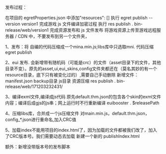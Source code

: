 发布过程：

在项目的 egretProperties.json 中添加"resources": []
执行 egret publish --version version1 完成游戏 js 文件编译加密过程
执行 res publish . bin-release/web/version1 完成资源发布和 js 文件发布
将游戏资源上传至游戏远程服务器 / CDN 中，不要发布到另一个文件夹，



1、发布：将 自编的代码压缩成一个mina.min.js;libs库中只选取mni.
代码压缩
egret publish 

2、eui 发布. 会新增带有随机码（可能是crc）的文件（asset目录下的文件，其他目录不变）。原先的asset,ui,eui_skins,config文件夹都还在（莫名其妙的有一个resource目录，底下只有被变化过的）,需要自己手动删除
新增文件：manifest.json backup目录 js目录
资源压缩
res publish . bin-release/web/171203232431/

3、编译exml文件,编译成js代码
原先default.thm.json的包含各个skin的exml文件内容；编译后成gjs的js串；网上运行时不行重新编译
euibooster . $releasePath

4、压缩libs库，合并成一个js压缩文件
对main.min.js，default.thm.json，config_*.json进行重命名,加入CRC值

5、加载index不能用项目的index.html了，因为加载的文件都被我们改了，加入了CRC版本号。我们需要动态去加载
新建一个新的 publishIndex.html

额外：新增没带版本号的发布脚本